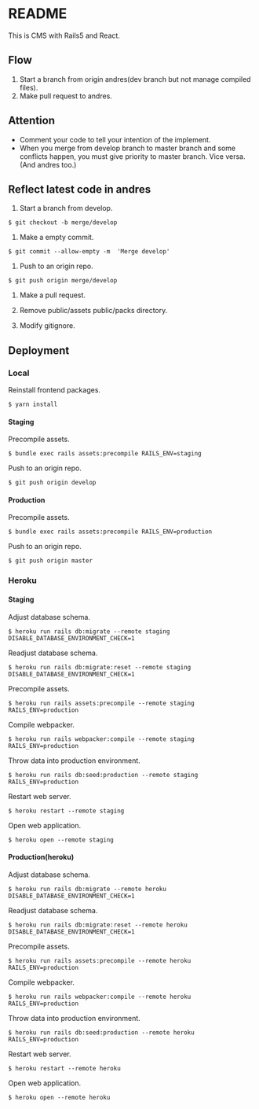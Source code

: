 # README

This is CMS with Rails5 and React.

## Flow
1. Start a branch from origin andres(dev branch but not manage compiled files).
1. Make pull request to andres.

## Attention
- Comment your code to tell your intention of the implement.
- When you merge from develop branch to master branch and some conflicts happen, you must give priority to master branch. Vice versa. (And andres too.)

## Reflect latest code in andres
1. Start a branch from develop.

```
$ git checkout -b merge/develop
```

1. Make a empty commit.

```
$ git commit --allow-empty -m  'Merge develop'
```

1. Push to an origin repo.

```
$ git push origin merge/develop
```

1. Make a pull request.

1. Remove public/assets public/packs directory.

1. Modify gitignore.

## Deployment
### Local
Reinstall frontend packages.

```
$ yarn install
```

#### Staging
Precompile assets.

```
$ bundle exec rails assets:precompile RAILS_ENV=staging
```

Push to an origin repo.

```
$ git push origin develop
```

#### Production
Precompile assets.

```
$ bundle exec rails assets:precompile RAILS_ENV=production
```

Push to an origin repo.

```
$ git push origin master
```

### Heroku
#### Staging
Adjust database schema.

```
$ heroku run rails db:migrate --remote staging DISABLE_DATABASE_ENVIRONMENT_CHECK=1
```

Readjust database schema.

```
$ heroku run rails db:migrate:reset --remote staging DISABLE_DATABASE_ENVIRONMENT_CHECK=1
```

Precompile assets.

```
$ heroku run rails assets:precompile --remote staging RAILS_ENV=production
```

Compile webpacker.

```
$ heroku run rails webpacker:compile --remote staging RAILS_ENV=production
```

Throw data into production environment.

```
$ heroku run rails db:seed:production --remote staging RAILS_ENV=production
```

Restart web server.

```
$ heroku restart --remote staging
```

Open web application.

```
$ heroku open --remote staging
```

#### Production(heroku)
Adjust database schema.

```
$ heroku run rails db:migrate --remote heroku DISABLE_DATABASE_ENVIRONMENT_CHECK=1
```

Readjust database schema.

```
$ heroku run rails db:migrate:reset --remote heroku DISABLE_DATABASE_ENVIRONMENT_CHECK=1
```

Precompile assets.

```
$ heroku run rails assets:precompile --remote heroku RAILS_ENV=production
```

Compile webpacker.

```
$ heroku run rails webpacker:compile --remote heroku RAILS_ENV=production
```

Throw data into production environment.

```
$ heroku run rails db:seed:production --remote heroku RAILS_ENV=production
```

Restart web server.

```
$ heroku restart --remote heroku
```

Open web application.

```
$ heroku open --remote heroku
```
